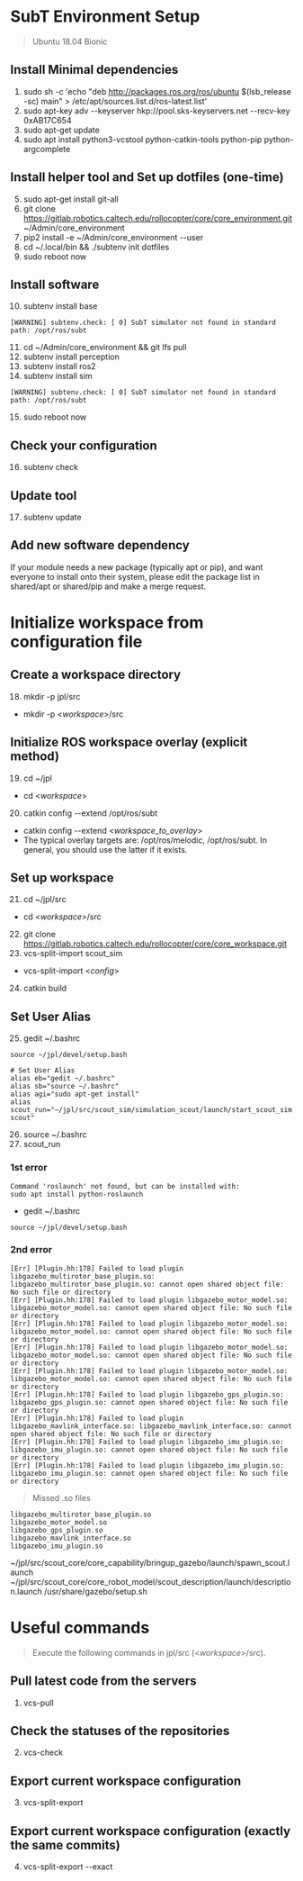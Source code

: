 # SubT Environment Setup
> Ubuntu 18.04 Bionic

## Install Minimal dependencies
1. sudo sh -c 'echo "deb http://packages.ros.org/ros/ubuntu $(lsb_release -sc) main" > /etc/apt/sources.list.d/ros-latest.list'
2. sudo apt-key adv --keyserver hkp://pool.sks-keyservers.net --recv-key 0xAB17C654
3. sudo apt-get update
4. sudo apt install python3-vcstool python-catkin-tools python-pip python-argcomplete

## Install helper tool and Set up dotfiles (one-time)
5. sudo apt-get install git-all
6. git clone https://gitlab.robotics.caltech.edu/rollocopter/core/core_environment.git ~/Admin/core_environment
7. pip2 install -e ~/Admin/core_environment --user
8. cd ~/.local/bin && ./subtenv init dotfiles
9. sudo reboot now

## Install software
10. subtenv install base
```
[WARNING] subtenv.check: [ 0] SubT simulator not found in standard path: /opt/ros/subt
```
11. cd ~/Admin/core_environment && git lfs pull
12. subtenv install perception
13. subtenv install ros2
14. subtenv install sim 
```
[WARNING] subtenv.check: [ 0] SubT simulator not found in standard path: /opt/ros/subt
```
15. sudo reboot now

## Check your configuration
16. subtenv check

## Update tool
17. subtenv update

## Add new software dependency
If your module needs a new package (typically apt or pip), and want everyone to install onto their system, please edit the package list in shared/apt or shared/pip and make a merge request.



# Initialize workspace from configuration file

## Create a workspace directory
18. mkdir -p jpl/src
 - mkdir -p <_workspace_>/src
  
## Initialize ROS workspace overlay (explicit method)
19. cd ~/jpl
 - cd <_workspace_>
20. catkin config --extend /opt/ros/subt
 - catkin config --extend <_workspace_to_overlay_>
 - The typical overlay targets are: /opt/ros/melodic, /opt/ros/subt. In general, you should use the latter if it exists.

## Set up workspace
21. cd ~/jpl/src
 - cd <_workspace_>/src
22. git clone https://gitlab.robotics.caltech.edu/rollocopter/core/core_workspace.git
23. vcs-split-import scout_sim
 -  vcs-split-import <_config_>
24. catkin build

## Set User Alias
25. gedit ~/.bashrc
```
source ~/jpl/devel/setup.bash

# Set User Alias
alias eb="gedit ~/.bashrc"
alias sb="source ~/.bashrc"
alias agi="sudo apt-get install"
alias scout_run="~/jpl/src/scout_sim/simulation_scout/launch/start_scout_sim.sh scout"
```
26. source ~/.bashrc
27. scout_run

### 1st error
```
Command 'roslaunch' not found, but can be installed with:
sudo apt install python-roslaunch
```
- gedit ~/.bashrc
```
source ~/jpl/devel/setup.bash
```

### 2nd error
```
[Err] [Plugin.hh:178] Failed to load plugin libgazebo_multirotor_base_plugin.so: libgazebo_multirotor_base_plugin.so: cannot open shared object file: No such file or directory
[Err] [Plugin.hh:178] Failed to load plugin libgazebo_motor_model.so: libgazebo_motor_model.so: cannot open shared object file: No such file or directory
[Err] [Plugin.hh:178] Failed to load plugin libgazebo_motor_model.so: libgazebo_motor_model.so: cannot open shared object file: No such file or directory
[Err] [Plugin.hh:178] Failed to load plugin libgazebo_motor_model.so: libgazebo_motor_model.so: cannot open shared object file: No such file or directory
[Err] [Plugin.hh:178] Failed to load plugin libgazebo_motor_model.so: libgazebo_motor_model.so: cannot open shared object file: No such file or directory
[Err] [Plugin.hh:178] Failed to load plugin libgazebo_gps_plugin.so: libgazebo_gps_plugin.so: cannot open shared object file: No such file or directory
[Err] [Plugin.hh:178] Failed to load plugin libgazebo_mavlink_interface.so: libgazebo_mavlink_interface.so: cannot open shared object file: No such file or directory
[Err] [Plugin.hh:178] Failed to load plugin libgazebo_imu_plugin.so: libgazebo_imu_plugin.so: cannot open shared object file: No such file or directory
[Err] [Plugin.hh:178] Failed to load plugin libgazebo_imu_plugin.so: libgazebo_imu_plugin.so: cannot open shared object file: No such file or directory
```
> Missed .so files
```
libgazebo_multirotor_base_plugin.so
libgazebo_motor_model.so
libgazebo_gps_plugin.so
libgazebo_mavlink_interface.so
libgazebo_imu_plugin.so
```
> 
~/jpl/src/scout_core/core_capability/bringup_gazebo/launch/spawn_scout.launch
~/jpl/src/scout_core/core_robot_model/scout_description/launch/description.launch
/usr/share/gazebo/setup.sh



# Useful commands
> Execute the following commands in jpl/src (<_workspace_>/src).

## Pull latest code from the servers
1. vcs-pull

## Check the statuses of the repositories
2. vcs-check

## Export current workspace configuration
3. vcs-split-export

## Export current workspace configuration (exactly the same commits)
4. vcs-split-export --exact
